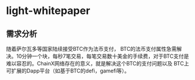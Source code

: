 # light-whitepaper
## 需求分析
  随着萨尔瓦多等国家陆续接受BTC作为法币支付， BTC的法币支付属性急需解决。10分钟一个块，每秒7笔交易，每笔交易数十美金的手续费，对于BTC支付是难以容忍的。ChainX网络存在的意义，就是解决这个BTC的支付问题以及 BTC上可扩展的Dapp平台（如基于BTC的defi，gamefi等）。
